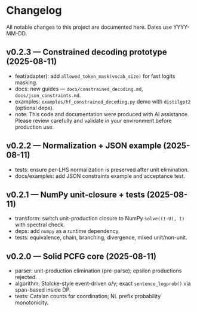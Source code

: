 # Changelog

All notable changes to this project are documented here. Dates use YYYY-MM-DD.

## v0.2.3 — Constrained decoding prototype (2025-08-11)
- feat(adapter): add `allowed_token_mask(vocab_size)` for fast logits masking.
- docs: new guides — `docs/constrained_decoding.md`, `docs/json_constraints.md`.
- examples: `examples/hf_constrained_decoding.py` demo with `distilgpt2` (optional deps).
- note: This code and documentation were produced with AI assistance. Please review
  carefully and validate in your environment before production use.

## v0.2.2 — Normalization + JSON example (2025-08-11)
- tests: ensure per-LHS normalization is preserved after unit elimination.
- docs/examples: add JSON constraints example and acceptance test.

## v0.2.1 — NumPy unit-closure + tests (2025-08-11)
- transform: switch unit-production closure to NumPy `solve((I-U), I)` with spectral check.
- deps: add `numpy` as a runtime dependency.
- tests: equivalence, chain, branching, divergence, mixed unit/non-unit.

## v0.2.0 — Solid PCFG core (2025-08-11)
- parser: unit-production elimination (pre-parse); epsilon productions rejected.
- algorithm: Stolcke-style event-driven α/γ; exact `sentence_logprob()` via span-based inside DP.
- tests: Catalan counts for coordination; NL prefix probability monotonicity.

